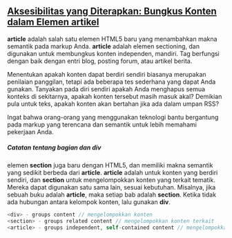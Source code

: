 ## [Aksesibilitas yang Diterapkan: Bungkus Konten dalam Elemen artikel](https://learn.freecodecamp.org/responsive-web-design/applied-accessibility/wrap-content-in-the-article-element)

**article** adalah salah satu elemen HTML5 baru yang menambahkan makna semantik pada markup Anda. **article** adalah elemen sectioning, dan digunakan untuk membungkus konten independen, mandiri. Tag berfungsi dengan baik dengan entri blog, posting forum, atau artikel berita.

Menentukan apakah konten dapat berdiri sendiri biasanya merupakan penilaian panggilan, tetapi ada beberapa tes sederhana yang dapat Anda gunakan. Tanyakan pada diri sendiri apakah Anda menghapus semua konteks di sekitarnya, apakah konten tersebut masih masuk akal? Demikian pula untuk teks, apakah konten akan bertahan jika ada dalam umpan RSS?

Ingat bahwa orang-orang yang menggunakan teknologi bantu bergantung pada markup yang terencana dan semantik untuk lebih memahami pekerjaan Anda.

##### Catatan tentang bagian dan div

elemen **section** juga baru dengan HTML5, dan memiliki makna semantik yang sedikit berbeda dari **article**. **article** adalah untuk konten yang berdiri sendiri, dan **section** untuk mengelompokkan konten yang terkait tematik. Mereka dapat digunakan satu sama lain, sesuai kebutuhan. Misalnya, jika sebuah buku adalah **article**, maka setiap bab adalah **section**. Ketika tidak ada hubungan antara kelompok konten, lalu gunakan **div**.

```php
<div> - groups content // mengelompokkan konten
<section> - groups related content // mengelompokkan konten terkait
<article> - groups independent, self-contained content // mengelompokkan konten independen dan mandiri
```



